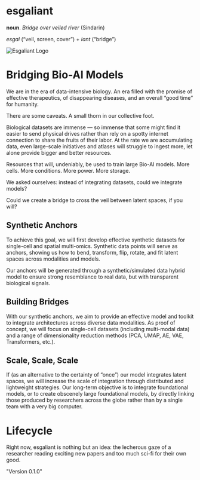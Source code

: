 # esgaliant

**noun**. _Bridge over veiled river_ (Sindarin)

_esgal_ (“veil, screen, cover”) + _iant_ (“bridge”)

![Esgaliant Logo](assets/Esgaliant.png)

# Bridging Bio-AI Models

We are in the era of data-intensive biology. An era filled with the promise of effective therapeutics, of disappearing diseases, and an overall “good time” for humanity.

There are some caveats. A small thorn in our collective foot.

Biological datasets are immense — so immense that some might find it easier to send physical drives rather than rely on a spotty internet connection to share the fruits of their labor. At the rate we are accumulating data, even large-scale initiatives and atlases will struggle to ingest more, let alone provide bigger and better resources.

Resources that will, undeniably, be used to train large Bio-AI models. More cells. More conditions. More power. More storage.

We asked ourselves: instead of integrating datasets, could we integrate models?

Could we create a bridge to cross the veil between latent spaces, if you will?

## Synthetic Anchors

To achieve this goal, we will first develop effective synthetic datasets for single-cell and spatial multi-omics. Synthetic data points will serve as anchors, showing us how to bend, transform, flip, rotate, and fit latent spaces across modalities and models.

Our anchors will be generated through a synthetic/simulated data hybrid model to ensure strong resemblance to real data, but with transparent biological signals.

## Building Bridges

With our synthetic anchors, we aim to provide an effective model and toolkit to integrate architectures across diverse data modalities. As proof of concept, we will focus on single-cell datasets (including multi-modal data) and a range of dimensionality reduction methods (PCA, UMAP, AE, VAE, Transformers, etc.).

## Scale, Scale, Scale

If (as an alternative to the certainty of “once”) our model integrates latent spaces, we will increase the scale of integration through distributed and lightweight strategies. Our long-term objective is to integrate foundational models, or to create obscenely large foundational models, by directly linking those produced by researchers across the globe rather than by a single team with a very big computer.

# Lifecycle

Right now, esgaliant is nothing but an idea: the lecherous gaze of a researcher reading exciting new papers and too much sci-fi for their own good.

"Version 0.1.0"